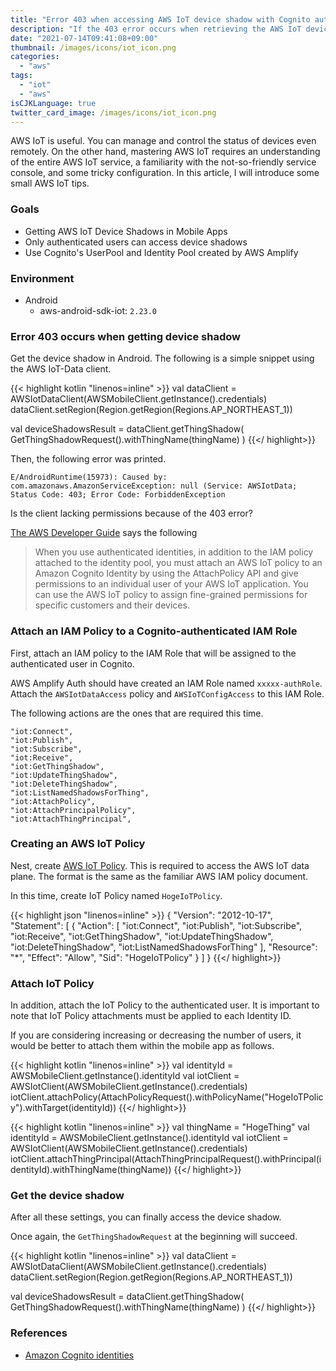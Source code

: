 ```yaml
---
title: "Error 403 when accessing AWS IoT device shadow with Cognito authenticated user Identity"
description: "If the 403 error occurs when retrieving the AWS IoT device shadow from the mobile app, you will need to add an IAM Policy to the authenticated IAM Role and grant an IoT Policy to the authenticated Identity ID."
date: "2021-07-14T09:41:08+09:00"
thumbnail: /images/icons/iot_icon.png
categories:
  - "aws"
tags:
  - "iot"
  - "aws"
isCJKLanguage: true
twitter_card_image: /images/icons/iot_icon.png
---
```


AWS IoT is useful. You can manage and control the status of devices even remotely.
On the other hand, mastering AWS IoT requires an understanding of the entire AWS IoT service, a familiarity with the not-so-friendly service console, and some tricky configuration.
In this article, I will introduce some small AWS IoT tips.

<!--adsense-->

### Goals

- Getting AWS IoT Device Shadows in Mobile Apps
- Only authenticated users can access device shadows
- Use Cognito's UserPool and Identity Pool created by AWS Amplify

### Environment

- Android
  - aws-android-sdk-iot: `2.23.0`

### Error 403 occurs when getting device shadow

Get the device shadow in Android. The following is a simple snippet using the AWS IoT-Data client.

{{< highlight kotlin "linenos=inline" >}}
val dataClient = AWSIotDataClient(AWSMobileClient.getInstance().credentials)
dataClient.setRegion(Region.getRegion(Regions.AP_NORTHEAST_1))

val deviceShadowsResult = dataClient.getThingShadow(
  GetThingShadowRequest().withThingName(thingName)
)
{{</ highlight>}}

Then, the following error was printed.

```
E/AndroidRuntime(15973): Caused by: com.amazonaws.AmazonServiceException: null (Service: AWSIotData; Status Code: 403; Error Code: ForbiddenException
```

Is the client lacking permissions because of the 403 error?

<!--adsense-->

[The AWS Developer Guide](https://docs.aws.amazon.com/iot/latest/developerguide/cognito-identities.html) says the following


> When you use authenticated identities, in addition to the IAM policy attached to the identity pool, you must attach an AWS IoT policy to an Amazon Cognito Identity by using the AttachPolicy API and give permissions to an individual user of your AWS IoT application. You can use the AWS IoT policy to assign fine-grained permissions for specific customers and their devices.

### Attach an IAM Policy to a Cognito-authenticated IAM Role

First, attach an IAM policy to the IAM Role that will be assigned to the authenticated user in Cognito.

AWS Amplify Auth should have created an IAM Role named `xxxxx-authRole`. Attach the `AWSIotDataAccess` policy and `AWSIoTConfigAccess` to this IAM Role.

The following actions are the ones that are required this time.

```
"iot:Connect",
"iot:Publish",
"iot:Subscribe",
"iot:Receive",
"iot:GetThingShadow",
"iot:UpdateThingShadow",
"iot:DeleteThingShadow",
"iot:ListNamedShadowsForThing",
"iot:AttachPolicy",
"iot:AttachPrincipalPolicy",
"iot:AttachThingPrincipal",
```

### Creating an AWS IoT Policy

Nest, create [AWS IoT Policy](https://docs.aws.amazon.com/iot/latest/developerguide/iot-policies.html). This is required to access the AWS IoT data plane.
The format is the same as the familiar AWS IAM policy document.

In this time, create IoT Policy named `HogeIoTPolicy`.

{{< highlight json "linenos=inline" >}}
{
  "Version": "2012-10-17",
  "Statement": [
    {
      "Action": [
        "iot:Connect",
        "iot:Publish",
        "iot:Subscribe",
        "iot:Receive",
        "iot:GetThingShadow",
        "iot:UpdateThingShadow",
        "iot:DeleteThingShadow",
        "iot:ListNamedShadowsForThing"
      ],
      "Resource": "*",
      "Effect": "Allow",
      "Sid": "HogeIoTPolicy"
    }
  ]
}
{{</ highlight>}}

### Attach IoT Policy

In addition, attach the IoT Policy to the authenticated user.
It is important to note that IoT Policy attachments must be applied to each Identity ID.

If you are considering increasing or decreasing the number of users, it would be better to attach them within the mobile app as follows.

{{< highlight kotlin "linenos=inline" >}}
val identityId = AWSMobileClient.getInstance().identityId
val iotClient = AWSIotClient(AWSMobileClient.getInstance().credentials)
iotClient.attachPolicy(AttachPolicyRequest().withPolicyName("HogeIoTPolicy").withTarget(identityId))
{{</ highlight>}}

{{< highlight kotlin "linenos=inline" >}}
val thingName = "HogeThing"
val identityId = AWSMobileClient.getInstance().identityId
val iotClient = AWSIotClient(AWSMobileClient.getInstance().credentials)
iotClient.attachThingPrincipal(AttachThingPrincipalRequest().withPrincipal(identityId).withThingName(thingName))
{{</ highlight>}}

### Get the device shadow

After all these settings, you can finally access the device shadow.

Once again, the `GetThingShadowRequest` at the beginning will succeed.

{{< highlight kotlin "linenos=inline" >}}
val dataClient = AWSIotDataClient(AWSMobileClient.getInstance().credentials)
dataClient.setRegion(Region.getRegion(Regions.AP_NORTHEAST_1))

val deviceShadowsResult = dataClient.getThingShadow(
  GetThingShadowRequest().withThingName(thingName)
)
{{</ highlight>}}

### References

- [Amazon Cognito identities](https://docs.aws.amazon.com/iot/latest/developerguide/cognito-identities.html)
